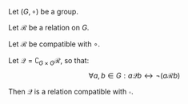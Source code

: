 Let $\left( {G, \circ}\right)$ be a group.

Let $\mathcal{R}$ be a relation on $G$.

Let $\mathcal{R}$ be compatible with $\circ$.

Let $\mathcal{Q} = \complement_{G \times G} \mathcal{R}$, so that:
$$\forall a, b \in G: a   \mathcal{Q} b \leftrightarrow \neg \left( {a   \mathcal{R} b}\right)$$

Then $\mathcal{Q}$ is a relation compatible with $\circ$.
